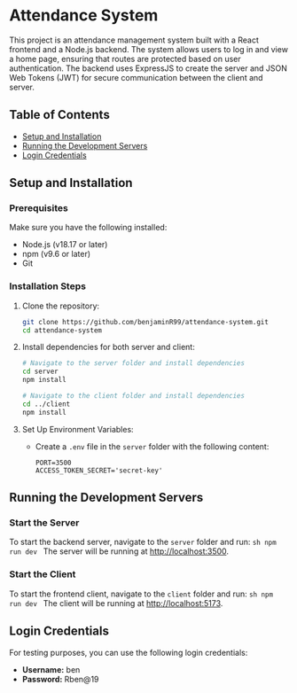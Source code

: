 # Attendance System

This project is an attendance management system built with a React frontend and a Node.js backend. The system allows users to log in and view a home page, ensuring that routes are protected based on user authentication. The backend uses ExpressJS to create the server and JSON Web Tokens (JWT) for secure communication between the client and server.

## Table of Contents
- [Setup and Installation](#setup-and-installation)
- [Running the Development Servers](#running-the-development-servers)
- [Login Credentials](#login-credentials)

## Setup and Installation

### Prerequisites
Make sure you have the following installed:
- Node.js (v18.17 or later)
- npm (v9.6 or later)
- Git

### Installation Steps
1. Clone the repository:
    ```sh
    git clone https://github.com/benjaminR99/attendance-system.git
    cd attendance-system
    ```

2. Install dependencies for both server and client:
    ```sh
    # Navigate to the server folder and install dependencies
    cd server
    npm install

    # Navigate to the client folder and install dependencies
    cd ../client
    npm install
    ```

3. Set Up Environment Variables:
    - Create a `.env` file in the `server` folder with the following content:
      ```env
      PORT=3500
      ACCESS_TOKEN_SECRET='secret-key'
      ```

## Running the Development Servers

### Start the Server
To start the backend server, navigate to the `server` folder and run:
    ```sh
    npm run dev
    ```
The server will be running at [http://localhost:3500](http://localhost:3500).

### Start the Client
To start the frontend client, navigate to the `client` folder and run:
    ```sh
    npm run dev
    ```
The client will be running at [http://localhost:5173](http://localhost:5173).

## Login Credentials
For testing purposes, you can use the following login credentials:
- **Username:** ben
- **Password:** Rben@19
